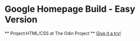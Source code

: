 # Google Homepage Build - Easy Version #
** Project:HTML/CSS at The Odin Project **
[Give it a try!](http://www.theodinproject.com/web-development-101/html-css) 